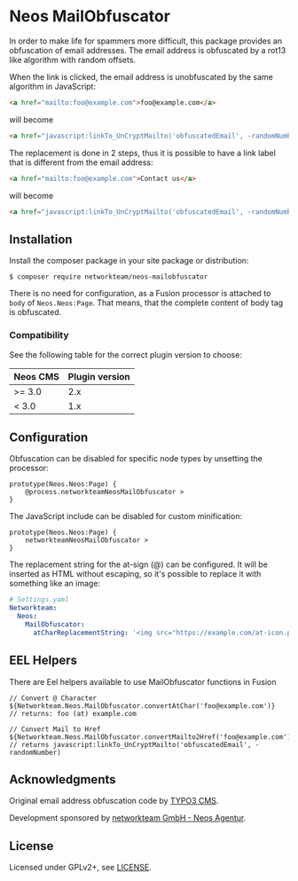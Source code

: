 # Neos MailObfuscator

In order to make life for spammers more difficult, this package provides an obfuscation of email addresses.
The email address is obfuscated by a rot13 like algorithm with random offsets.

When the link is clicked, the email address is unobfuscated by the same algorithm in JavaScript:

```html
<a href="mailto:foo@example.com">foo@example.com</a>
```

will become

```html
<a href="javascript:linkTo_UnCryptMailto('obfuscatedEmail', -randomNumber)">foo (at) example.com</a>
```

The replacement is done in 2 steps, thus it is possible to have a link label that is different from the email address:

```html
<a href="mailto:foo@example.com">Contact us</a>
```

will become

```html
<a href="javascript:linkTo_UnCryptMailto('obfuscatedEmail', -randomNumber)">Contact us</a>
```

## Installation

Install the composer package in your site package or distribution:

```shell
$ composer require networkteam/neos-mailobfuscator
```

There is no need for configuration, as a Fusion processor is attached to `body` of `Neos.Neos:Page`.
That means, that the complete content of body tag is obfuscated.

### Compatibility

See the following table for the correct plugin version to choose:

| Neos CMS | Plugin version |
| -------- | -------------- |
| >= 3.0   | 2.x            |
| < 3.0    | 1.x            |

## Configuration

Obfuscation can be disabled for specific node types by unsetting the processor:

```
prototype(Neos.Neos:Page) {
    @process.networkteamNeosMailObfuscator >
}
```

The JavaScript include can be disabled for custom minification:

```
prototype(Neos.Neos:Page) {
    networkteamNeosMailObfuscator >
}
```

The replacement string for the at-sign (@) can be configured. It will be inserted as HTML without escaping, so it's possible to replace it with something like an image:

```yaml
# Settings.yaml
Networkteam:
  Neos:
    MailObfuscator:
      atCharReplacementString: '<img src="https://example.com/at-icon.png" alt="at" />'
```

## EEL Helpers
There are Eel helpers available to use MailObfuscator functions in Fusion

```
// Convert @ Character
${Networkteam.Neos.MailObfuscator.convertAtChar('foo@example.com')}
// returns: foo (at) example.com

```

```
// Convert Mail to Href
${Networkteam.Neos.MailObfuscator.convertMailto2Href('foo@example.com')}
// returns javascript:linkTo_UnCryptMailto('obfuscatedEmail', -randomNumber)
```


## Acknowledgments

Original email address obfuscation code by [TYPO3 CMS](http://www.typo3.org).

Development sponsored by [networkteam GmbH - Neos Agentur](https://networkteam.com/fokus/neos-cms.html).

## License

Licensed under GPLv2+, see [LICENSE](LICENSE).
